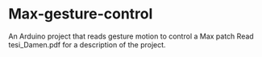# Max-gesture-control
An Arduino project that reads gesture motion to control a Max patch
Read tesi_Damen.pdf for a description of the project.

